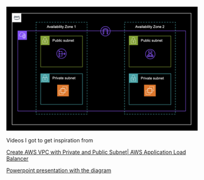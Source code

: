 

![Image description](project-2.png)

Videos I got to get inspiration from 

[Create AWS VPC with Private and Public Subnet| AWS Application Load Balancer](https://www.youtube.com/watch?v=WwoxnIy9seQ)

[Powerpoint presentation with the diagram](https://docs.google.com/presentation/d/1Y-o2nTrG92J45ERO6jSv3MxIzn26xCOO/edit?usp=sharing&ouid=110867820467780372690&rtpof=true&sd=true) 